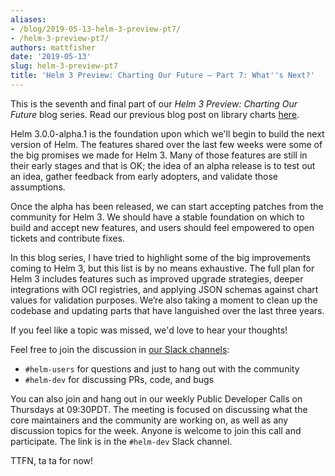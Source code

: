 ```yaml
---
aliases:
- /blog/2019-05-13-helm-3-preview-pt7/
- /helm-3-preview-pt7/
authors: mattfisher
date: '2019-05-13'
slug: helm-3-preview-pt7
title: 'Helm 3 Preview: Charting Our Future – Part 7: What''s Next?'
---
```



This is the seventh and final part of our *Helm 3 Preview: Charting Our Future* blog series. Read our previous blog post on library charts [here](https://helm.sh/blog/helm-3-preview-pt6/).

Helm 3.0.0-alpha.1 is the foundation upon which we'll begin to build the next version of Helm. The features shared over the last few weeks were some of the big promises we made for Helm 3. Many of those features are still in their early stages and that is OK; the idea of an alpha release is to test out an idea, gather feedback from early adopters, and validate those assumptions.
<!-- truncate -->

Once the alpha has been released, we can start accepting patches from the community for Helm 3. We should have a stable foundation on which to build and accept new features, and users should feel empowered to open tickets and contribute fixes.

In this blog series, I have tried to highlight some of the big improvements coming to Helm 3, but this list is by no means exhaustive. The full plan for Helm 3 includes features such as improved upgrade strategies, deeper integrations with OCI registries, and applying JSON schemas against chart values for validation purposes. We’re also taking a moment to clean up the codebase and updating parts that have languished over the last three years.

If you feel like a topic was missed, we'd love to hear your thoughts!

Feel free to join the discussion in [our Slack channels](https://kubernetes.slack.com):

 - `#helm-users` for questions and just to hang out with the community
 - `#helm-dev` for discussing PRs, code, and bugs

You can also join and hang out in our weekly Public Developer Calls on Thursdays at 09:30PDT. The meeting is focused on discussing what the core maintainers and the community are working on, as well as any discussion topics for the week. Anyone is welcome to join this call and participate. The link is in the `#helm-dev` Slack channel.

TTFN, ta ta for now! 
